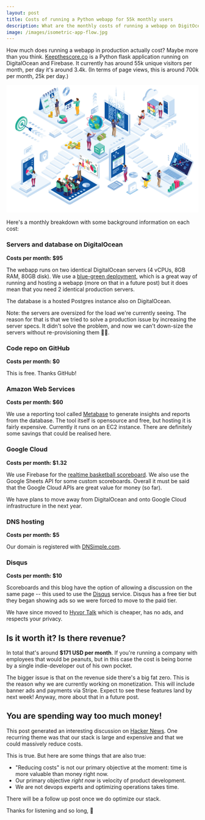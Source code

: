 ```yaml
---
layout: post
title: Costs of running a Python webapp for 55k monthly users
description: What are the monthly costs of running a webapp on DigitOcean? I dig into the numbers here.
image: /images/isometric-app-flow.jpg
---
```


How much does running a webapp in production actually cost? Maybe more than you think. [Keepthescore.co](https://keepthescore.co/) is a Python flask application running on DigitalOcean and Firebase. It currently has around 55k unique visitors per month, per day it's around 3.4k. (In terms of page views, this is around 700k per month, 25k per day.)

![App flow and costs](/images/isometric-app-flow.jpg)

Here's a monthly breakdown with some background information on each cost:

### Servers and database on DigitalOcean
**Costs per month: $95**

The webapp runs on two identical DigitalOcean servers (4 vCPUs, 8GB RAM, 80GB disk). We use a [blue-green deployment](https://en.wikipedia.org/wiki/Blue-green_deployment), which is a great way of running and hosting a webapp (more on that in a future post) but it does mean that you need 2 identical production servers.

The database is a hosted Postgres instance also on DigitalOcean.

Note: the servers are oversized for the load we're currently seeing. The reason for that is that we tried to solve a production issue by increasing the server specs. It didn't solve the problem, and now we can't down-size the servers without re-provisioning them 🤷‍♀️.


### Code repo on GitHub
**Costs per month: $0**

This is free. Thanks GitHub!

### Amazon Web Services
**Costs per month: $60**

We use a reporting tool called [Metabase](https://www.metabase.com/) to generate insights and reports from the database. The tool itself is opensource and free, but hosting it is fairly expensive. Currently it runs on an EC2 instance. There are definitely some savings that could be realised here.

### Google Cloud
**Costs per month: $1.32**

We use Firebase for the [realtime basketball scoreboard](https://keepthescore.co/basketball-scoreboard/). We also use the Google Sheets API for some custom scoreboards. Overall it must be said that the Google Cloud APIs are great value for money (so far).

We have plans to move away from DigitalOcean and onto Google Cloud infrastructure in the next year.

### DNS hosting
**Costs per month: $5**

Our domain is registered with [DNSimple.com](https://dnsimple.com/).

### Disqus
**Costs per month: $10**

Scoreboards and this blog have the option of allowing a discussion on the same page -- this used to use the [Disqus](https://disqus.com/) service. Disqus has a free tier but they began showing ads so we were forced to move to the paid tier. 

We have since moved to [Hyvor Talk](https://talk.hyvor.com/) which is cheaper, has no ads, and respects your privacy. 

## Is it worth it? Is there revenue?

In total that's around **$171 USD per month**. If you're running a company with employees that would be peanuts, but in this case the cost is being borne by a single indie-developer out of his own pocket. 

The bigger issue is that on the revenue side there's a big fat zero. This is the reason why we are currently working on monetization. This will include banner ads and payments via Stripe. Expect to see these features land by next week! Anyway, more about that in a future post.

## You are spending way too much money!
This post generated an interesting discussion on [Hacker News](https://news.ycombinator.com/item?id=24372084). One recurring theme 
was that our stack is large and expensive and that we could massively reduce costs.

This is true. But here are some things that are also true:

* "Reducing costs" is not our primary objective at the moment: time is more valuable than money right now.
* Our primary objective _right now_ is velocity of product development.
* We are not devops experts and optimizing operations takes time.


There will be a follow up post once we do optimize our stack.

Thanks for listening and so long, 👋